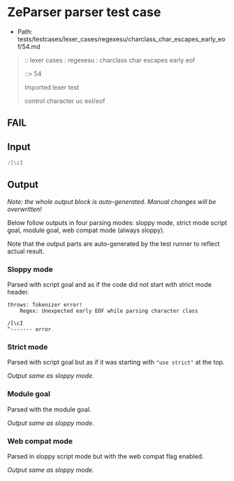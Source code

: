 # ZeParser parser test case

- Path: tests/testcases/lexer_cases/regexesu/charclass_char_escapes_early_eof/54.md

> :: lexer cases : regexesu : charclass char escapes early eof
>
> ::> 54
>
> Imported lexer test
>
> control character uc eol/eof

## FAIL

## Input

`````js
/[\cI
`````

## Output

_Note: the whole output block is auto-generated. Manual changes will be overwritten!_

Below follow outputs in four parsing modes: sloppy mode, strict mode script goal, module goal, web compat mode (always sloppy).

Note that the output parts are auto-generated by the test runner to reflect actual result.

### Sloppy mode

Parsed with script goal and as if the code did not start with strict mode header.

`````
throws: Tokenizer error!
    Regex: Unexpected early EOF while parsing character class

/[\cI
^------- error
`````

### Strict mode

Parsed with script goal but as if it was starting with `"use strict"` at the top.

_Output same as sloppy mode._

### Module goal

Parsed with the module goal.

_Output same as sloppy mode._

### Web compat mode

Parsed in sloppy script mode but with the web compat flag enabled.

_Output same as sloppy mode._
